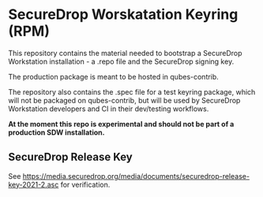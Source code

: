 # SecureDrop Worskatation Keyring (RPM)

This repository contains the material needed to bootstrap a SecureDrop
Workstation installation - a .repo file and the SecureDrop signing key.

The production package is meant to be hosted in qubes-contrib.

The repository also contains the .spec file for a test keyring package,
which will not be packaged on qubes-contrib, but will be used by
SecureDrop Workstation developers and CI in their dev/testing workflows.

**At the moment this repo is experimental and should not be part of a production SDW installation.**

## SecureDrop Release Key
See https://media.securedrop.org/media/documents/securedrop-release-key-2021-2.asc for verification.
